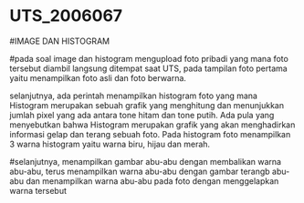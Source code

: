 # UTS_2006067

#IMAGE DAN HISTOGRAM 

#pada soal image dan histogram mengupload foto pribadi yang mana foto tersebut diambil langsung ditempat saat UTS, pada tampilan foto pertama yaitu menampilkan foto asli dan foto berwarna. 

selanjutnya, ada perintah menampilkan histogram foto yang mana Histogram merupakan sebuah grafik yang menghitung dan menunjukkan jumlah pixel yang ada antara tone hitam dan tone putih. Ada pula yang menyebutkan bahwa Histogram merupakan grafik yang akan menghadirkan informasi gelap dan terang sebuah foto.
Pada histogram foto menampilkan 3 warna histogram yaitu warna biru, hijau dan merah. 

#selanjutnya, menampilkan gambar abu-abu dengan membalikan warna abu-abu, terus menampilkan warna abu-abu dengan gambar terangb abu-abu dan menampilkan warna abu-abu pada foto dengan menggelapkan warna tersebut 
